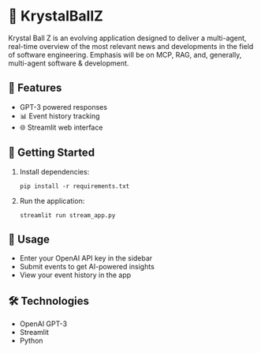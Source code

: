 # 🔮 KrystalBallZ

Krystal Ball Z is an evolving application designed to deliver a multi-agent, real-time overview of the most relevant news and developments in the field of software engineering.
Emphasis will be on MCP, RAG, and, generally, multi-agent software & development. 

## 🤖 Features
- GPT-3 powered responses
- 📊 Event history tracking
- 🌐 Streamlit web interface

## 🚀 Getting Started
1. Install dependencies:
   ```
   pip install -r requirements.txt
   ```
2. Run the application:
   ```
   streamlit run stream_app.py
   ```

## 🔑 Usage
- Enter your OpenAI API key in the sidebar
- Submit events to get AI-powered insights
- View your event history in the app

## 🛠️ Technologies
- OpenAI GPT-3
- Streamlit
- Python
